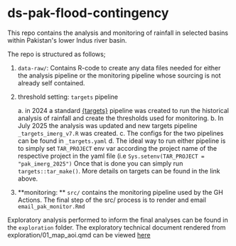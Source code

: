 
# ds-pak-flood-contingency

<!-- badges: start -->
<!-- badges: end -->

This repo contains the analysis and monitoring of rainfall in selected basins
within Pakistan's lower Indus river basin.


The repo is structured as follows;

1. `data-raw/`: Contains R-code to create any data files needed for either the 
analysis pipeline or the monitoring pipeline whose sourcing is not already
self contained.
2. threshold setting: `targets` pipeline

      a. in 2024 a standard [{targets}](https://books.ropensci.org/targets/) pipeline was created to run the historical
analysis of rainfall and create the thresholds used for monitoring.
      b. In July 2025 the analysis was updated and new targets pipeline `_targets_imerg_v7.R` was created.
      c. The configs for the two pipelines can be found in `_targets.yaml` 
      d. The ideal way to run either pipeline is to simply set `TAR_PROJECT` env var according the project name 
    of the respective project in the yaml file (i.e `Sys.setenv(TAR_PROJECT = "pak_imerg_2025")`
    Once that is done you can simply run `targets::tar_make()`. More details on targets can be found in the link above.
3. **monitoring: ** `src/` contains the monitoring pipeline used by the GH Actions. The final
step of the src/ process is to render and email `email_pak_monitor.Rmd`

Exploratory analysis performed to inform the final analyses can be found in the
`exploration` folder. The exploratory technical document rendered from exploration/01_map_aoi.qmd can be viewed [here](https://rpubs.com/zackarno/1199575)
